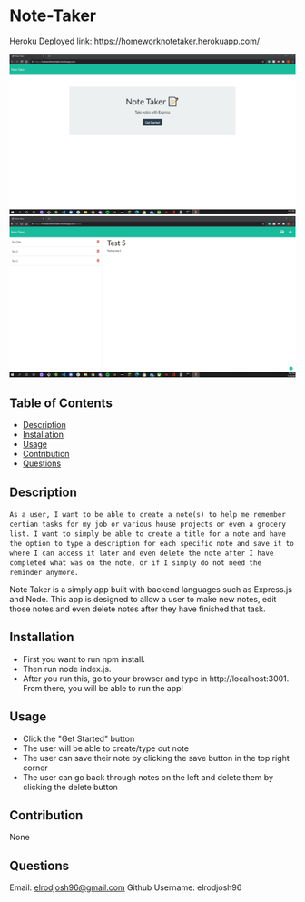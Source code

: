 # Note-Taker

Heroku Deployed link: https://homeworknotetaker.herokuapp.com/

![alt text](./public/assets/screenshot2.jpg)
![alt text](./public/assets/screenshot1.jpg)

## Table of Contents

* [Description](#description)
* [Installation](#installation)
* [Usage](#usage)
* [Contribution](#contribution)
* [Questions](#questions)


## Description
```As a user, I want to be able to create a note(s) to help me remember certian tasks for my job or various house projects or even a grocery list. I want to simply be able to create a title for a note and have the option to type a description for each specific note and save it to where I can access it later and even delete the note after I have completed what was on the note, or if I simply do not need the reminder anymore.```

Note Taker is a simply app built with backend languages such as Express.js and Node. This app is designed to allow a user to make new notes, edit those notes and even delete notes after they have finished that task. 
## Installation
* First you want to run npm install. 
* Then run node index.js. 
* After you run this, go to your browser and type in http://localhost:3001. From there, you will be able to run the app!
## Usage
* Click the "Get Started" button
* The user will be able to create/type out note
* The user can save their note by clicking the save button in the top right corner
* The user can go back through notes on the left and delete them by clicking the delete button
## Contribution
None
## Questions
Email: 
elrodjosh96@gmail.com
Github Username:
elrodjosh96

